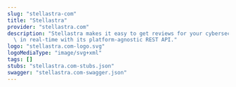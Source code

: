 ```yaml
---
slug: "stellastra-com"
title: "Stellastra"
provider: "stellastra.com"
description: "Stellastra makes it easy to get reviews for your cybersecurity solution\
  \ in real-time with its platform-agnostic REST API."
logo: "stellastra.com-logo.svg"
logoMediaType: "image/svg+xml"
tags: []
stubs: "stellastra.com-stubs.json"
swagger: "stellastra.com-swagger.json"
---
```

